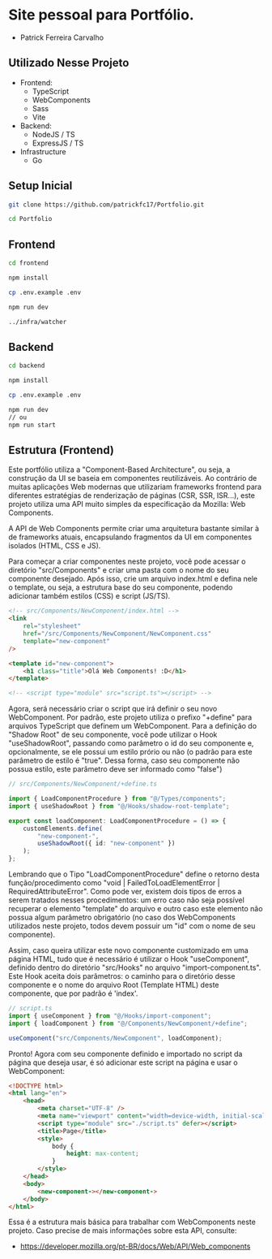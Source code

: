 # Site pessoal para Portfólio.

-   Patrick Ferreira Carvalho

## Utilizado Nesse Projeto

-   Frontend:
    -   TypeScript
    -   WebComponents
    -   Sass
    -   Vite
-   Backend:
    -   NodeJS / TS
    -   ExpressJS / TS
-   Infrastructure
    -   Go

## Setup Inicial

```bash
git clone https://github.com/patrickfc17/Portfolio.git
```

```bash
cd Portfolio
```

## Frontend

```bash
cd frontend
```

```bash
npm install
```

```bash
cp .env.example .env
```

```bash
npm run dev
```

```bash
../infra/watcher
```

## Backend

```bash
cd backend
```

```bash
npm install
```

```bash
cp .env.example .env
```

```bash
npm run dev
// ou
npm run start
```

## Estrutura (Frontend)

Este portfólio utiliza a "Component-Based Architecture", ou seja, a construção da UI se baseia em componentes reutilizáveis.
Ao contrário de muitas aplicações Web modernas que utilizariam frameworks frontend para diferentes estratégias de renderização de páginas (CSR, SSR, ISR...),
este projeto utiliza uma API muito simples da especificação da Mozilla: Web Components.

A API de Web Components permite criar uma arquitetura bastante similar à de frameworks atuais, encapsulando fragmentos da UI em componentes isolados (HTML, CSS e JS).

Para começar a criar componentes neste projeto, você pode acessar o diretório "src/Components" e criar uma pasta com o nome do seu componente desejado.
Após isso, crie um arquivo index.html e defina nele o template, ou seja, a estrutura base do seu componente, podendo adicionar também estilos (CSS) e script (JS/TS).

```html
<!-- src/Components/NewComponent/index.html -->
<link
    rel="stylesheet"
    href="/src/Components/NewComponent/NewComponent.css"
    template="new-component"
/>

<template id="new-component">
    <h1 class="title">Olá Web Components! :D</h1>
</template>

<!-- <script type="module" src="script.ts"></script> -->
```

Agora, será necessário criar o script que irá definir o seu novo WebComponent. Por padrão, este projeto utiliza o prefixo "+define" para arquivos TypeScript que definem um WebComponent. Para a definição do "Shadow Root" de seu componente, você pode utilizar o Hook "useShadowRoot", passando como parâmetro o id do seu componente e, opcionalmente, se ele possui um estilo prório ou não (o padrão para este parâmetro de estilo é "true". Dessa forma, caso seu componente não possua estilo, este parâmetro deve ser informado como "false")

```ts
// src/Components/NewComponent/+define.ts

import { LoadComponentProcedure } from "@/Types/components";
import { useShadowRoot } from "@/Hooks/shadow-root-template";

export const loadComponent: LoadComponentProcedure = () => {
    customElements.define(
        "new-component-",
        useShadowRoot({ id: "new-component" })
    );
};
```

Lembrando que o Tipo "LoadComponentProcedure" define o retorno desta função/procedimento como "void | FailedToLoadElementError | RequiredAttributeError". Como pode ver, existem dois tipos de erros a serem tratados nesses procedimentos: um erro caso não seja possível recuperar o elemento "template" do arquivo e outro caso este elemento não possua algum parâmetro obrigatório (no caso dos WebComponents utilizados neste projeto, todos devem possuir um "id" com o nome de seu componente).

Assim, caso queira utilizar este novo componente customizado em uma página HTML, tudo que é necessário é utilizar o Hook "useComponent", definido dentro do diretório "src/Hooks" no arquivo "import-component.ts". Este Hook aceita dois parâmetros: o caminho para o diretório desse componente e o nome do arquivo Root (Template HTML) deste componente, que por padrão é 'index'.

```ts
// script.ts
import { useComponent } from "@/Hooks/import-component";
import { loadComponent } from "@/Components/NewComponent/+define";

useComponent("src/Components/NewComponent", loadComponent);
```

Pronto! Agora com seu componente definido e importado no script da página que deseja usar, é só adicionar este script na página e usar o WebComponent:

```html
<!DOCTYPE html>
<html lang="en">
    <head>
        <meta charset="UTF-8" />
        <meta name="viewport" content="width=device-width, initial-scale=1.0" />
        <script type="module" src="./script.ts" defer></script>
        <title>Page</title>
        <style>
            body {
                height: max-content;
            }
        </style>
    </head>
    <body>
        <new-component-></new-component->
    </body>
</html>
```

Essa é a estrutura mais básica para trabalhar com WebComponents neste projeto. Caso precise de mais informações sobre esta API, consulte:

-   https://developer.mozilla.org/pt-BR/docs/Web/API/Web_components
